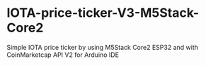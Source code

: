 # IOTA-price-ticker-V3-M5Stack-Core2
Simple IOTA price ticker by using M5Stack Core2 ESP32 and with CoinMarketcap API V2 for Arduino IDE
